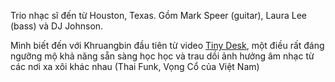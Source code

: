 Trio nhạc sĩ đến từ Houston, Texas. Gồm Mark Speer (guitar), Laura Lee (bass) và DJ Johnson.

Mình biết đến với Khruangbin đầu tiên từ video [Tiny Desk](https://www.youtube.com/watch?v=vWLJeqLPfSU), một điều rất đáng ngưỡng mộ khả năng sẵn sàng học học và trau dồi ảnh hưởng âm nhạc từ các nơi xa xôi khác nhau (Thai Funk, Vọng Cổ của Việt Nam)
